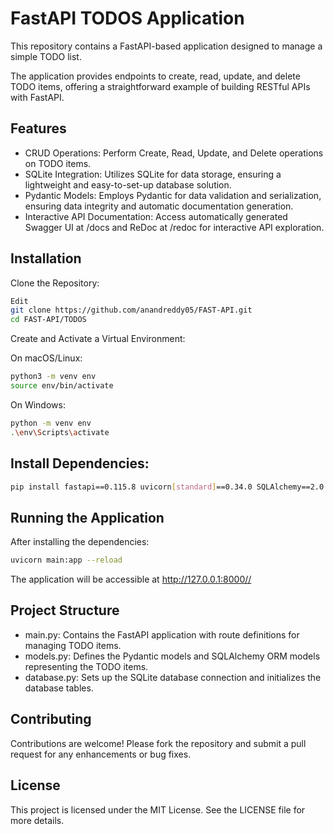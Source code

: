 # FastAPI TODOS Application

This repository contains a FastAPI-based application designed to manage a simple TODO list.

The application provides endpoints to create, read, update, and delete TODO items, offering a straightforward example of building RESTful APIs with FastAPI.

## Features

- CRUD Operations: Perform Create, Read, Update, and Delete operations on TODO items.​
- SQLite Integration: Utilizes SQLite for data storage, ensuring a lightweight and easy-to-set-up database solution.​
- Pydantic Models: Employs Pydantic for data validation and serialization, ensuring data integrity and automatic documentation generation.​
- Interactive API Documentation: Access automatically generated Swagger UI at /docs and ReDoc at /redoc for interactive API exploration.​

## Installation

Clone the Repository:

```bash
Edit
git clone https://github.com/anandreddy05/FAST-API.git
cd FAST-API/TODOS
```

Create and Activate a Virtual Environment:

On macOS/Linux:

```bash
python3 -m venv env
source env/bin/activate
```

On Windows:

```bash
python -m venv env
.\env\Scripts\activate
```

## Install Dependencies:

``` bash
pip install fastapi==0.115.8 uvicorn[standard]==0.34.0 SQLAlchemy==2.0.38 pydantic==2.10.6 python-jose==3.3.0 passlib[bcrypt]==1.7.4
```

## Running the Application

After installing the dependencies:

```bash
uvicorn main:app --reload
```

The application will be accessible at <http://127.0.0.1:8000//>

## Project Structure

- main.py: Contains the FastAPI application with route definitions for managing TODO items.​
- models.py: Defines the Pydantic models and SQLAlchemy ORM models representing the TODO items.​
- database.py: Sets up the SQLite database connection and initializes the database tables.​

## Contributing

Contributions are welcome! Please fork the repository and submit a pull request for any enhancements or bug fixes.

## License

This project is licensed under the MIT License. See the LICENSE file for more details.
